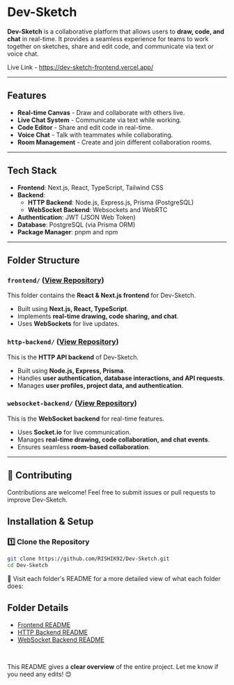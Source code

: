 # Dev-Sketch 

**Dev-Sketch** is a collaborative platform that allows users to **draw, code, and chat** in real-time. It provides a seamless experience for teams to work together on sketches, share and edit code, and communicate via text or voice chat.

Live Link - https://dev-sketch-frontend.vercel.app/

---

## Features
-  **Real-time Canvas** - Draw and collaborate with others live.
-  **Live Chat System** - Communicate via text while working.
-  **Code Editor** - Share and edit code in real-time.
-  **Voice Chat** - Talk with teammates while collaborating.
-  **Room Management** - Create and join different collaboration rooms.

---

## Tech Stack
- **Frontend**: Next.js, React, TypeScript, Tailwind CSS
- **Backend**:
  - **HTTP Backend**: Node.js, Express.js, Prisma (PostgreSQL)
  - **WebSocket Backend**: Websockets and WebRTC
- **Authentication**: JWT (JSON Web Token)
- **Database**: PostgreSQL (via Prisma ORM)
- **Package Manager**: pnpm and npm

---

## Folder Structure

### `frontend/` ([View Repository](https://github.com/RISHIK92/Dev-Sketch/tree/main/frontend))
This folder contains the **React & Next.js frontend** for Dev-Sketch.  
- Built using **Next.js, React, TypeScript**.  
- Implements **real-time drawing, code sharing, and chat**.  
- Uses **WebSockets** for live updates.  

### `http-backend/` ([View Repository](https://github.com/RISHIK92/Dev-Sketch/tree/main/http-backend))
This is the **HTTP API backend** of Dev-Sketch.  
- Built using **Node.js, Express, Prisma**.  
- Handles **user authentication, database interactions, and API requests**.
- Manages **user profiles, project data, and authentication**.  

### `websocket-backend/` ([View Repository](https://github.com/RISHIK92/Dev-Sketch/tree/main/websocket-backend))
This is the **WebSocket backend** for real-time features.  
- Uses **Socket.io** for live communication.  
- Manages **real-time drawing, code collaboration, and chat events**.  
- Ensures seamless **room-based collaboration**.  

---
## 📢 Contributing
Contributions are welcome! Feel free to submit issues or pull requests to improve Dev-Sketch.
&nbsp;
&nbsp;
## Installation & Setup

### 1️⃣ Clone the Repository
```sh
git clone https://github.com/RISHIK92/Dev-Sketch.git
cd Dev-Sketch
```
🔎 Visit each folder's README for a more detailed view of what each folder does:

## Folder Details

- [Frontend README](https://github.com/RISHIK92/Dev-Sketch/tree/main/frontend)  
- [HTTP Backend README](https://github.com/RISHIK92/Dev-Sketch/tree/main/http-backend)  
- [WebSocket Backend README](https://github.com/RISHIK92/Dev-Sketch/tree/main/websocket-backend)
  
&nbsp;
&nbsp;
&nbsp;
&nbsp;

This README gives a **clear overview** of the entire project. Let me know if you need any edits! 😊
